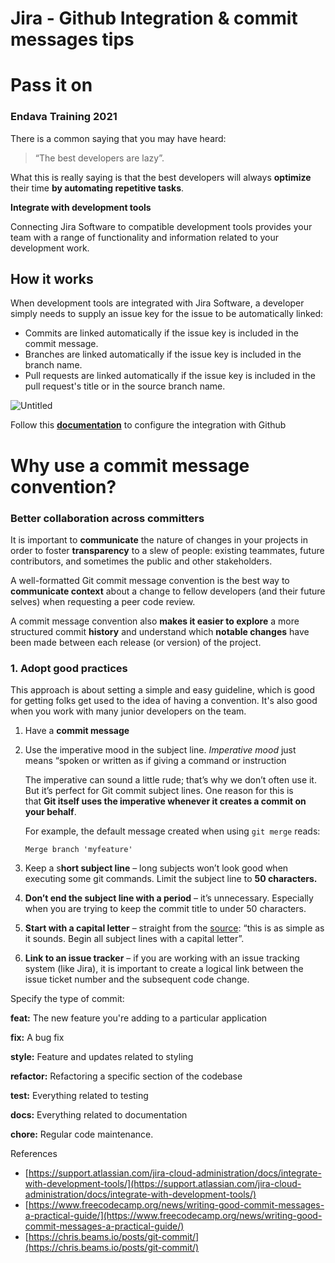 # Jira - Github Integration & commit messages tips

# Pass it on

### Endava Training 2021

There is a common saying that you may have heard:

> “The best developers are lazy”.
> 

What this is really saying is that the best developers will always **optimize** their time **by automating repetitive tasks**.

**Integrate with development tools**

Connecting Jira Software to compatible development tools provides your team with a range of functionality and information related to your development work.

## **How it works**

When development tools are integrated with Jira Software, a developer simply needs to supply an issue key for the issue to be automatically linked:

- Commits are linked automatically if the issue key is included in the commit message.
- Branches are linked automatically if the issue key is included in the branch name.
- Pull requests are linked automatically if the issue key is included in the pull request's title or in the source branch name.

![Untitled](Jira%20-%20Github%20Integration%20&%20commit%20messages%20tips%204f522ce89956426ab437fbf5d39ab2b4/Untitled.png)

Follow this [**documentation**](https://support.atlassian.com/jira-cloud-administration/docs/integrate-with-github/) to configure the integration with Github

# Why use a commit message convention?

### **Better collaboration across committers**

It is important to **communicate** the nature of changes in your projects in order to foster **transparency** to a slew of people: existing teammates, future contributors, and sometimes the public and other stakeholders. 

A well-formatted Git commit message convention is the best way to **communicate context** about a change to fellow developers (and their future selves) when requesting a peer code review. 

A commit message convention also **makes it easier to explore** a more structured commit **history** and understand which **notable changes** have been made between each release (or version) of the project.

### **1. Adopt good practices**

This approach is about setting a simple and easy guideline, which is good for getting folks get used to the idea of having a convention. It's also good when you work with many junior developers on the team. 

1. Have a **commit message** 
2. Use the imperative mood in the subject line. *Imperative mood* just means “spoken or written as if giving a command or instruction
    
    The imperative can sound a little rude; that’s why we don’t often use it. But it’s perfect for Git commit subject lines. One reason for this is that **Git itself uses the imperative whenever it creates a commit on your behalf**.
    
    For example, the default message created when using `git merge` reads:
    
    `Merge branch 'myfeature'`
    
3. Keep a s**hort subject line** – long subjects won’t look good when executing some git commands. Limit the subject line to **50 characters.**
4. **Don’t end the subject line with a period** – it’s unnecessary. Especially when you are trying to keep the commit title to under 50 characters.
5. **Start with a capital letter** – straight from the [source](https://chris.beams.io/posts/git-commit/#capitalize): “this is as simple as it sounds. Begin all subject lines with a capital letter”.
6. **Link to an issue tracker** – if you are working with an issue tracking system (like Jira), it is important to create a logical link between the issue ticket number and the subsequent code change.

Specify the type of commit:

**feat:** The new feature you're adding to a particular application

**fix:** A bug fix

**style:** Feature and updates related to styling

**refactor:** Refactoring a specific section of the codebase

**test:** Everything related to testing

**docs:** Everything related to documentation

**chore:** Regular code maintenance.

References

- [https://support.atlassian.com/jira-cloud-administration/docs/integrate-with-development-tools/](https://support.atlassian.com/jira-cloud-administration/docs/integrate-with-development-tools/)
- [https://www.freecodecamp.org/news/writing-good-commit-messages-a-practical-guide/](https://www.freecodecamp.org/news/writing-good-commit-messages-a-practical-guide/)
- [https://chris.beams.io/posts/git-commit/](https://chris.beams.io/posts/git-commit/)
